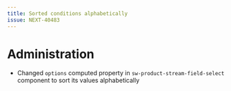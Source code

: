 ```yaml
---
title: Sorted conditions alphabetically
issue: NEXT-40483
---
```

# Administration
* Changed `options` computed property in `sw-product-stream-field-select` component to sort its values alphabetically
